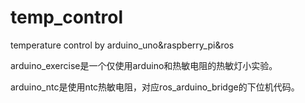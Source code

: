 # temp_control
temperature control by arduino_uno&raspberry_pi&ros

arduino_exercise是一个仅使用arduino和热敏电阻的热敏灯小实验。

arduino_ntc是使用ntc热敏电阻，对应ros_arduino_bridge的下位机代码。
